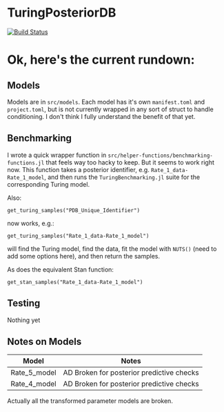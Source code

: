 # TuringPosteriorDB

[![Build Status](https://github.com/JasonPekos/TuringPosteriorDB.jl/actions/workflows/CI.yml/badge.svg?branch=main)](https://github.com/JasonPekos/TuringPosteriorDB.jl/actions/workflows/CI.yml?query=branch%3Amain)

# Ok, here's the current rundown:

## Models

Models are in `src/models`. Each model has it's own `manifest.toml` and `project.toml`, but is not currently wrapped in
any sort of struct to handle conditioning. I don't think I fully understand the benefit of that yet.

## Benchmarking

I wrote a quick wrapper function in `src/helper-functions/benchmarking-functions.jl` that feels way too hacky to keep. But it seems to work right now. 
This function takes a posterior identifier, e.g. `Rate_1_data-Rate_1_model`, and then runs the `TuringBenchmarking.jl` suite for the corresponding Turing model. 

Also:

```
get_turing_samples("PDB_Unique_Identifier")
```

 now works, e.g.:

 ```
get_turing_samples("Rate_1_data-Rate_1_model")
 ```

will find the Turing model, find the data, fit the model with `NUTS()` (need to add some options here), 
and then return the samples.

As does the equivalent Stan function:

```
get_stan_samples("Rate_1_data-Rate_1_model")
 ```



## Testing

Nothing yet


## Notes on Models

| Model           | Notes           |
|-----------------|-----------------|
| Rate_5_model    | AD Broken for posterior predictive checks |
| Rate_4_model    | AD Broken for posterior predictive checks |


Actually all the transformed parameter models are broken. 